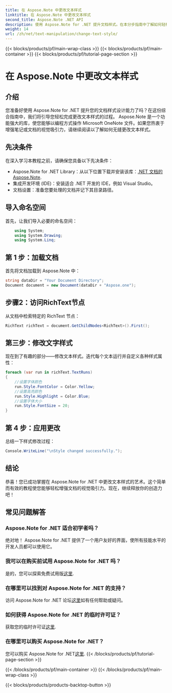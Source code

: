```yaml
---
title: 在 Aspose.Note 中更改文本样式
linktitle: 在 Aspose.Note 中更改文本样式
second_title: Aspose.Note .NET API
description: 使用 Aspose.Note for .NET 提升文档样式。在本分步指南中了解如何轻松更改文本样式。免费试用！
weight: 14
url: /zh/net/text-manipulation/change-text-style/
---
```


{{< blocks/products/pf/main-wrap-class >}}
{{< blocks/products/pf/main-container >}}
{{< blocks/products/pf/tutorial-page-section >}}

# 在 Aspose.Note 中更改文本样式

## 介绍
您准备好使用 Aspose.Note for .NET 提升您的文档样式设计能力了吗？在这份综合指南中，我们将引导您轻松完成更改文本样式的过程。 Aspose.Note 是一个功能强大的库，使您能够以编程方式操作 Microsoft OneNote 文件。如果您热衷于增强笔记或文档的视觉吸引力，请继续阅读以了解如何无缝更改文本样式。
## 先决条件
在深入学习本教程之前，请确保您具备以下先决条件：
-  Aspose.Note for .NET Library：从以下位置下载并安装该库：[.NET 文档的 Aspose.Note](https://reference.aspose.com/note/net/).
- 集成开发环境 (IDE)：安装适合 .NET 开发的 IDE，例如 Visual Studio。
- 文档设置：准备您要处理的文档并记下其目录路径。
## 导入命名空间
首先，让我们导入必要的命名空间：
```csharp
    using System;
    using System.Drawing;
    using System.Linq;
```
## 第 1 步：加载文档
首先将文档加载到 Aspose.Note 中：
```csharp
string dataDir = "Your Document Directory";
Document document = new Document(dataDir + "Aspose.one");
```
## 步骤2：访问RichText节点
从文档中检索特定的 RichText 节点：
```csharp
RichText richText = document.GetChildNodes<RichText>().First();
```
## 第三步：修改文字样式
现在到了有趣的部分——修改文本样式。迭代每个文本运行并自定义各种样式属性：
```csharp
foreach (var run in richText.TextRuns)
{
    //设置字体颜色
    run.Style.FontColor = Color.Yellow;
    //设置高亮颜色
    run.Style.Highlight = Color.Blue;
    //设置字体大小
    run.Style.FontSize = 20;
}
```
## 第 4 步：应用更改
总结一下样式修改过程：
```csharp
Console.WriteLine("\nStyle changed successfully.");
```
## 结论
恭喜！您已成功掌握在 Aspose.Note for .NET 中更改文本样式的艺术。这个简单而有效的教程使您能够轻松增强文档的视觉吸引力。现在，继续释放你的创造力吧！
## 常见问题解答
### Aspose.Note for .NET 适合初学者吗？
绝对地！ Aspose.Note for .NET 提供了一个用户友好的界面，使所有技能水平的开发人员都可以使用它。
### 我可以在购买前试用 Aspose.Note for .NET 吗？
是的，您可以探索免费试用版[这里](https://releases.aspose.com/).
### 在哪里可以找到对 Aspose.Note for .NET 的支持？
访问 Aspose.Note for .NET 论坛[这里](https://forum.aspose.com/c/note/28)如有任何帮助或疑问。
### 如何获得 Aspose.Note for .NET 的临时许可证？
获取您的临时许可证[这里](https://purchase.aspose.com/temporary-license/).
### 在哪里可以购买 Aspose.Note for .NET？
您可以购买 Aspose.Note for .NET[这里](https://purchase.aspose.com/buy).
{{< /blocks/products/pf/tutorial-page-section >}}

{{< /blocks/products/pf/main-container >}}
{{< /blocks/products/pf/main-wrap-class >}}

{{< blocks/products/products-backtop-button >}}
